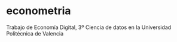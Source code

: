 # econometria
Trabajo de Economía Digital, 3º Ciencia de datos en la Universidad Politécnica de Valencia
